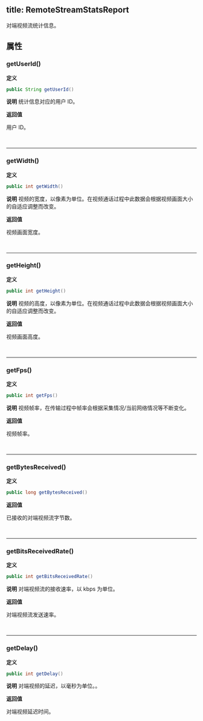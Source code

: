 title: RemoteStreamStatsReport
------------------------------

对端视频流统计信息。



## 属性

### getUserId()

**定义**   

```java
public String getUserId()
```
**说明**
统计信息对应的用户 ID。

**返回值**

用户 ID。

</br>

---

### getWidth()

**定义**   

```java
public int getWidth()
```
**说明**
视频的宽度，以像素为单位。在视频通话过程中此数据会根据视频画面大小的自适应调整而改变。

**返回值**

视频画面宽度。

</br>

---

### getHeight()

**定义**   

```java
public int getHeight()
```
**说明**
视频的高度，以像素为单位。在视频通话过程中此数据会根据视频画面大小的自适应调整而改变。

**返回值**

视频画面高度。

</br>

---

### getFps()

**定义**   

```java
public int getFps()
```
**说明**
视频帧率，在传输过程中帧率会根据采集情况/当前网络情况等不断变化。

**返回值**

视频帧率。

</br>

---

### getBytesReceived()

**定义**   

```java
public long getBytesReceived()
```


**返回值**

已接收的对端视频流字节数。

</br>

---

### getBitsReceivedRate()

**定义**   

```java
public int getBitsReceivedRate()
```
**说明**
对端视频流的接收速率，以 kbps 为单位。

**返回值**

对端视频流发送速率。

</br>

---

### getDelay()

**定义**   

```java
public int getDelay()
```
**说明**
对端视频的延迟，以毫秒为单位。。

**返回值**

对端视频延迟时间。
